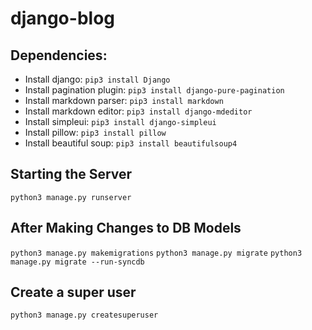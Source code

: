 # django-blog
## Dependencies:
- Install django: `pip3 install Django`
- Install pagination plugin: `pip3 install django-pure-pagination`
- Install markdown parser: `pip3 install markdown`
- Install markdown editor: `pip3 install django-mdeditor`
- Install simpleui: `pip3 install django-simpleui`
- Install pillow: `pip3 install pillow`
- Install beautiful soup: `pip3 install beautifulsoup4`
## Starting the Server
`python3 manage.py runserver`
## After Making Changes to DB Models
`python3 manage.py makemigrations`
`python3 manage.py migrate`
`python3 manage.py migrate --run-syncdb`
## Create a super user
`python3 manage.py createsuperuser`

